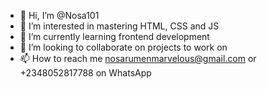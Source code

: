 - 👋 Hi, I’m @Nosa101
- 👀 I’m interested in mastering HTML, CSS and JS
- 🌱 I’m currently learning frontend development 
- 💞️ I’m looking to collaborate on projects to work on
- 📫 How to reach me nosarumenmarvelous@gmail.com or +2348052817788 on WhatsApp 

<!---
Nosa101/Nosa101 is a ✨ special ✨ repository because its `README.md` (this file) appears on your GitHub profile.
You can click the Preview link to take a look at your changes.
--->

